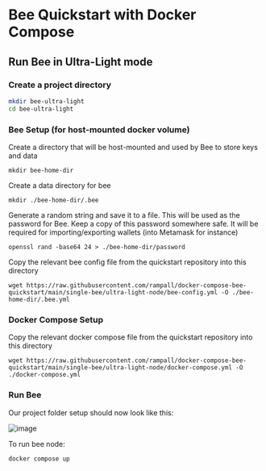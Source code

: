 # Bee Quickstart with Docker Compose 

## Run Bee in Ultra-Light mode

### Create a project directory
```bash
mkdir bee-ultra-light
cd bee-ultra-light
```

### Bee Setup (for host-mounted docker volume)
Create a directory that will be host-mounted and used by Bee to store keys and data
```shell
mkdir bee-home-dir
```

Create a data directory for bee
```shell
mkdir ./bee-home-dir/.bee
```

Generate a random string and save it to a file. 
This will be used as the password for Bee. 
Keep a copy of this password somewhere safe. It will be required for importing/exporting wallets (into Metamask for instance) 
```shell
openssl rand -base64 24 > ./bee-home-dir/password
```

Copy the relevant bee config file from the quickstart repository into this directory 
```shell
wget https://raw.githubusercontent.com/rampall/docker-compose-bee-quickstart/main/single-bee/ultra-light-node/bee-config.yml -O ./bee-home-dir/.bee.yml
```

### Docker Compose Setup
Copy the relevant docker compose file from the quickstart repository into this directory 
```shell
wget https://raw.githubusercontent.com/rampall/docker-compose-bee-quickstart/main/single-bee/ultra-light-node/docker-compose.yml -O ./docker-compose.yml
```

### Run Bee 
Our project folder setup should now look like this:

![image](https://github.com/rampall/docker-compose-bee-quickstart/assets/520570/8fcf825c-f4ff-4f34-aa75-ea26ca6d9df4)

To run bee node:
```
docker compose up
```



